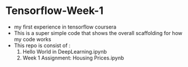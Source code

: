 # Tensorflow-Week-1
* my first experience in tensorflow coursera
* This is a super simple code that shows the overall scaffolding for how my code works
* This repo is consist of :
  1. Hello World in DeepLearning.ipynb
  2. Week 1 Assignment: Housing Prices.ipynb
